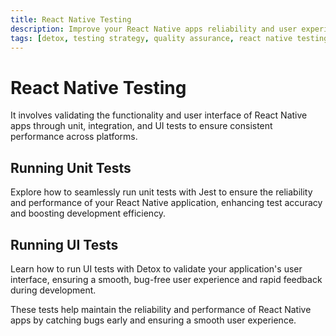 ```yaml
---
title: React Native Testing
description: Improve your React Native apps reliability and user experience with effective testing. Learn to run unit and UI tests for optimal app functionality.
tags: [detox, testing strategy, quality assurance, react native testing, unit test, ui test, jest, test, react test]
---
```


# React Native Testing

It involves validating the functionality and user interface of React Native apps through unit, integration, and UI tests to ensure consistent performance across platforms.

## Running Unit Tests

Explore how to seamlessly run unit tests with Jest to ensure the reliability and performance of your React Native application, enhancing test accuracy and boosting development efficiency.

## Running UI Tests

Learn how to run UI tests with Detox to validate your application's user interface, ensuring a smooth, bug-free user experience and rapid feedback during development.

These tests help maintain the reliability and performance of React Native apps by catching bugs early and ensuring a smooth user experience.

